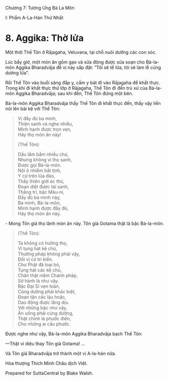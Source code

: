  

Chương 7: Tương Ưng Bà La Môn

I: Phẩm A-La-Hán Thứ Nhất

# 8\. Aggika: Thờ lửa

Một thời Thế Tôn ở Rājagaha, Veluvana, tại chỗ nuôi dưỡng các con sóc.

Lúc bấy giờ, một món ăn gồm gạo và sữa đông được sửa soạn cho Bà-la-môn Aggika Bharadvāja để vị này sắp đặt: “Tôi sẽ tế lửa, tôi sẽ làm lễ cúng dường lửa”.

Rồi Thế Tôn vào buổi sáng đắp y, cầm y bát đi vào Rājagaha để khất thực. Trong khi đi khất thực thứ lớp ở Rājagaha, Thế Tôn đi đến trú xứ của Bà-la-môn Aggika Bharadvāja; sau khi đến, Thế Tôn đứng một bên.

Bà-la-môn Aggika Bharadvāja thấy Thế Tôn đi khất thực đến, thấy vậy liền nói lên bài kệ với Thế Tôn:

> Vị đầy đủ ba minh,  
> Thiện sanh và nghe nhiều,  
> Minh hạnh được trọn vẹn,  
> Hãy thọ món ăn này!
> 
> (Thế Tôn):
> 
> Dầu lẩm bẩm nhiều chú,  
> Nhưng không vì thọ sanh,  
> Ðược gọi Bà-la-môn.  
> Nội ô nhiễm bất tịnh,  
> Y cứ trên lừa đảo,  
> Thấy thiên giới ác thú,  
> Ðoạn diệt được tái sanh,  
> Thắng trí, bậc Mâu-ni,  
> Ðầy đủ ba minh này,  
> Ba minh, Bà-la-môn,  
> Minh hạnh được đầy đủ,  
> Hãy thọ món ăn này.

\- Mong Tôn giả thọ lãnh món ăn này. Tôn giả Gotama thật là bậc Bà-la-môn.

> (Thế Tôn):
> 
> Ta không có hưởng thọ,  
> Vì tụng hát kệ chú,  
> Thường pháp không phải vậy,  
> Ðối vị có tri kiến.  
> Chư Phật đã loại bỏ,  
> Tụng hát các kệ chú,  
> Chân thật niệm Chánh pháp,  
> Sở hành là như vậy.  
> Bậc Ðại Sĩ vẹn toàn,  
> Cúng dường phải khác biệt,  
> Ðoạn tận các lậu hoặc,  
> Dao động được lắng dịu.  
> Với những bậc như vậy,  
> Ăn uống phải cúng dường,  
> Thật chính là phước điền,  
> Cho những ai cầu phước.

Ðược nghe như vậy, Bà-la-môn Aggika Bharadvāja bạch Thế Tôn:

—Thật vi diệu thay Tôn giả Gotama! …

Và Tôn giả Bharadvāja trở thành một vị A-la-hán nữa.

Hòa thượng Thích Minh Châu dịch Việt.

Prepared for SuttaCentral by Blake Walsh.